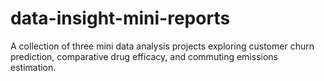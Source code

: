 # data-insight-mini-reports
A collection of three mini data analysis projects exploring customer churn prediction, comparative drug efficacy, and commuting emissions estimation.
